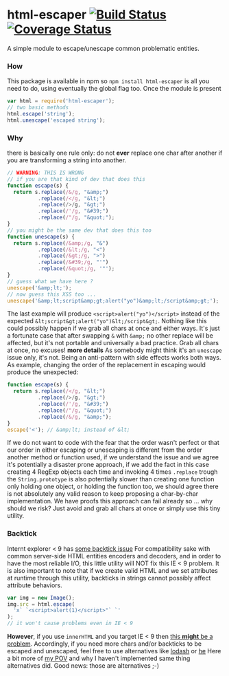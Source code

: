 # html-escaper [![Build Status](https://travis-ci.org/WebReflection/html-escaper.svg?branch=master)](https://travis-ci.org/WebReflection/html-escaper) [![Coverage Status](https://coveralls.io/repos/github/WebReflection/html-escaper/badge.svg?branch=master)](https://coveralls.io/github/WebReflection/html-escaper?branch=master)
A simple module to escape/unescape common problematic entities.
### How
This package is available in npm so `npm install html-escaper` is all you need to do, using eventually the global flag too.
Once the module is present
```js
var html = require('html-escaper');
// two basic methods
html.escape('string');
html.unescape('escaped string');
```
### Why
there is basically one rule only: do not **ever** replace one char after another if you are transforming a string into another.
```js
// WARNING: THIS IS WRONG
// if you are that kind of dev that does this
function escape(s) {
  return s.replace(/&/g, "&amp;")
          .replace(/</g, "&lt;")
          .replace(/>/g, "&gt;")
          .replace(/'/g, "&#39;")
          .replace(/"/g, "&quot;");
}
// you might be the same dev that does this too
function unescape(s) {
  return s.replace(/&amp;/g, "&")
          .replace(/&lt;/g, "<")
          .replace(/&gt;/g, ">")
          .replace(/&#39;/g, "'")
          .replace(/&quot;/g, '"');
}
// guess what we have here ?
unescape('&amp;lt;');
// now guess this XSS too ...
unescape('&amp;lt;script&amp;gt;alert("yo")&amp;lt;/script&amp;gt;');
```
The last example will produce `<script>alert("yo")</script>` instead of the expected `&lt;script&gt;alert("yo")&lt;/script&gt;`.
Nothing like this could possibly happen if we grab all chars at once and either ways.
It's just a fortunate case that after swapping `&` with `&amp;` no other replace will be affected, but it's not portable and universally a bad practice.
Grab all chars at once, no excuses!
**more details**
As somebody might think it's an `unescape` issue only, it's not. Being an anti-pattern with side effects works both ways.
As example, changing the order of the replacement in escaping would produce the unexpected:
```js
function escape(s) {
  return s.replace(/</g, "&lt;")
          .replace(/>/g, "&gt;")
          .replace(/'/g, "&#39;")
          .replace(/"/g, "&quot;")
          .replace(/&/g, "&amp;");
}
escape('<'); // &amp;lt; instead of &lt;
```
If we do not want to code with the fear that the order wasn't perfect or that our order in either escaping or unescaping is different from the order another method or function used, if we understand the issue and we agree it's potentially a disaster prone approach, if we add the fact in this case creating 4 RegExp objects each time and invoking 4 times `.replace` trough the `String.prototype` is also potentially slower than creating one function only holding one object, or holding the function too, we should agree there is not absolutely any valid reason to keep proposing a char-by-char implementation.
We have proofs this approach can fail already so ... why should we risk? Just avoid and grab all chars at once or simply use this tiny utility.
### Backtick
Internt explorer < 9 has [some backtick issue](https://html5sec.org/#102)
For compatibility sake with common server-side HTML entities encoders and decoders, and in order to have the most reliable I/O, this little utility will NOT fix this IE < 9 problem.
It is also important to note that if we create valid HTML and we set attributes at runtime through this utility, backticks in strings cannot possibly affect attribute behaviors.
```js
var img = new Image();
img.src = html.escape(
  'x` `<script>alert(1)</script>"` `'
);
// it won't cause problems even in IE < 9
```
**However**, if you use `innerHTML` and you target IE < 9 then [this **might** be a problem](https://github.com/nette/nette/issues/1496).
Accordingly, if you need more chars and/or backticks to be escaped and unescaped, feel free to use alternatives like [lodash](https://github.com/lodash/lodash) or [he](https://www.npmjs.com/package/he)
Here a bit more of [my POV](https://github.com/WebReflection/html-escaper/commit/52d554fc6e8583b6ffdd357967cf71962fc07cf6#commitcomment-10625122) and why I haven't implemented same thing alternatives did. Good news: those are alternatives ;-)